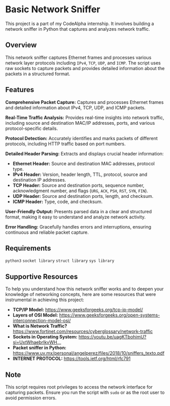 # Basic Network Sniffer
This project is a part of my CodeAlpha internship. It involves building a network sniffer in Python that captures and analyzes network traffic.

## Overview
This network sniffer captures Ethernet frames and processes various network layer protocols including `IPv4`, `TCP`, `UDP`, and `ICMP`. The script uses raw sockets to capture packets and provides detailed information about the packets in a structured format.

## Features
**Comprehensive Packet Capture:** Captures and processes Ethernet frames and detailed information about IPv4, TCP, UDP, and ICMP packets.

**Real-Time Traffic Analysis:** Provides real-time insights into network traffic, including source and destination MAC/IP addresses, ports, and various protocol-specific details.

**Protocol Detection:** Accurately identifies and marks packets of different protocols, including HTTP traffic based on port numbers.

**Detailed Header Parsing:** Extracts and displays crucial header information:

   -    **Ethernet Header:** Source and destination MAC addresses, protocol type.
   -    **IPv4 Header:** Version, header length, TTL, protocol, source and destination IP addresses.
   -    **TCP Header:** Source and destination ports, sequence number, acknowledgment number, and flags (`URG`, `ACK`, `PSH`, `RST`, `SYN`, `FIN`).
   -    **UDP Header:** Source and destination ports, length, and checksum.
   -    **ICMP Header:** Type, code, and checksum.

**User-Friendly Output:** Presents parsed data in a clear and structured format, making it easy to understand and analyze network activity.

**Error Handling:** Gracefully handles errors and interruptions, ensuring continuous and reliable packet capture.

## Requirements
`python3`
`socket library`
`struct library`
`sys library`

## Supportive Resources
To help you understand how this network sniffer works and to deepen your knowledge of networking concepts, here are some resources that were instrumental in achieving this project:
-    **TCP/IP Model:** https://www.geeksforgeeks.org/tcp-ip-model/
-    **Layers of OSI Model:**          https://www.geeksforgeeks.org/open-systems-interconnection-model-osi/
-    **What is Network Traffic?**      https://www.fortinet.com/resources/cyberglossary/network-traffic
-    **Sockets in Operating System:**  https://youtu.be/uagKTbohimU?si=UxtWhaebrlkvWH__
-    **Packet sniffer in Python:**     https://www.uv.mx/personal/angelperez/files/2018/10/sniffers_texto.pdf
-    **INTERNET PROTOCOL:**            https://tools.ietf.org/html/rfc791

## Note
This script requires root privileges to access the network interface for capturing packets. Ensure you run the script with `sudo` or as the root user to avoid permission errors.

